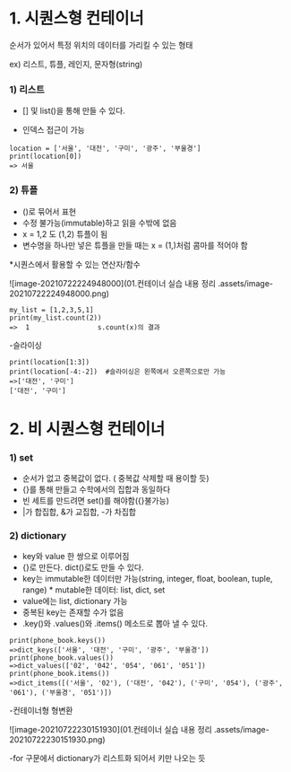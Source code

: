 # 1. 시퀀스형 컨테이너

순서가 있어서 특정 위치의 데이터를 가리킬 수 있는 형태

ex) 리스트, 튜플, 레인지, 문자형(string)



### 1) 리스트

- [] 및 list()을 통해 만들 수 있다.

- 인덱스 접근이 가능

```
location = ['서울', '대전', '구미', '광주', '부울경']
print(location[0])
=> 서울
```



### 2) 튜플

- ()로 묶어서 표현
- 수정 불가능(immutable)하고 읽을 수밖에 없음
- x = 1,2 도 (1,2) 튜플이 됨
- 변수명을 하나만 넣은 튜플을 만들 때는 x  = (1,)처럼 콤마를 적어야 함

*시퀀스에서 활용할 수 있는 연산자/함수

![image-20210722224948000](01.컨테이너 실습 내용 정리 .assets/image-20210722224948000.png)

```
my_list = [1,2,3,5,1]
print(my_list.count(2))
=>  1                 s.count(x)의 결과
```



-슬라이싱

```
print(location[1:3])
print(location[-4:-2])  #슬라이싱은 왼쪽에서 오른쪽으로만 가능
=>['대전', '구미']
['대전', '구미']
```





# 2. 비 시퀀스형 컨테이너

### 1) set

- 순서가 없고 중복값이 없다. ( 중복값 삭제할 때 용이할 듯)
- {}를 통해 만들고 수학에서의 집합과 동일하다
- 빈 세트를 만드려면 set()를 해야함({}불가능)
- |가 합집합, &가 교집합, -가 차집합



### 2) dictionary

- key와 value 한 쌍으로 이루어짐
- {}로 만든다. dict()로도 만들 수 있다.
- key는 immutable한 데이터만 가능(string, integer, float, boolean, tuple, range) * mutable한 데이터: list, dict, set
- value에는 list, dictionary 가능
- 중복된 key는 존재할 수가 없음
- .key()와 .values()와 .items() 메소드로 뽑아 낼 수 있다.

```
print(phone_book.keys())
=>dict_keys(['서울', '대전', '구미', '광주', '부울경'])
print(phone_book.values())
=>dict_values(['02', '042', '054', '061', '051'])
print(phone_book.items())
=>dict_items([('서울', '02'), ('대전', '042'), ('구미', '054'), ('광주', '061'), ('부울경', '051')])
```



-컨테이너형 형변환

![image-20210722230151930](01.컨테이너 실습 내용 정리 .assets/image-20210722230151930.png)

-for 구문에서 dictionary가 리스트화 되어서 키만 나오는 듯